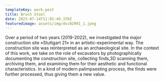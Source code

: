 ```yaml
---
templateKey: work-post
title: Bruch Stool
date: 2023-07-14T11:01:49.376Z
featuredimage: assets/img/dsc02991_1.jpeg
---
```

Over a period of two years (2019-2022), we investigated the major construction site »Stuttgart 21« in an artistic-experimental way. The construction site was reinterpreted as an archaeological site. In the context of this work, we take on the role of excavators by photographically documenting the construction site, collecting finds,3D scanning them, archiving them, and examining them for their aesthetic and functional characteristics. In a kind of modern palimpsesting process, the finds were further processed, thus giving them a new value.